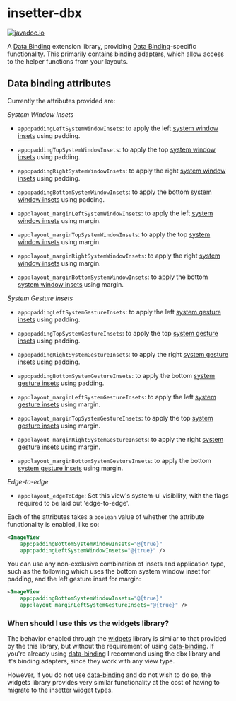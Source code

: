 # insetter-dbx

[![javadoc.io](https://javadoc.io/badge2/dev.chrisbanes/insetter-dbx/javadoc.io.svg)](https://javadoc.io/doc/dev.chrisbanes/insetter-dbx)

A [Data Binding][databinding] extension library, providing [Data Binding][databinding]-specific functionality.
This primarily contains binding adapters, which allow access to the helper functions from your layouts.

## Data binding attributes
Currently the attributes provided are:

*System Window Insets*

 * `app:paddingLeftSystemWindowInsets`: to apply the left [system window insets][swi] using padding.
 * `app:paddingTopSystemWindowInsets`: to apply the top [system window insets][swi] using padding.
 * `app:paddingRightSystemWindowInsets`: to apply the right [system window insets][swi] using padding.
 * `app:paddingBottomSystemWindowInsets`: to apply the bottom [system window insets][swi] using padding.
 
 * `app:layout_marginLeftSystemWindowInsets`: to apply the left [system window insets][swi] using margin.
 * `app:layout_marginTopSystemWindowInsets`: to apply the top [system window insets][swi] using margin.
 * `app:layout_marginRightSystemWindowInsets`: to apply the right [system window insets][swi] using margin.
 * `app:layout_marginBottomSystemWindowInsets`: to apply the bottom [system window insets][swi] using margin.

*System Gesture Insets*

 * `app:paddingLeftSystemGestureInsets`: to apply the left [system gesture insets][sgi] using padding.
 * `app:paddingTopSystemGestureInsets`: to apply the top [system gesture insets][sgi] using padding.
 * `app:paddingRightSystemGestureInsets`: to apply the right [system gesture insets][sgi] using padding.
 * `app:paddingBottomSystemGestureInsets`: to apply the bottom [system gesture insets][sgi] using padding.
 
 * `app:layout_marginLeftSystemGestureInsets`: to apply the left [system gesture insets][sgi] using margin.
 * `app:layout_marginTopSystemGestureInsets`: to apply the top [system gesture insets][sgi] using margin.
 * `app:layout_marginRightSystemGestureInsets`: to apply the right [system gesture insets][sgi] using margin.
 * `app:layout_marginBottomSystemGestureInsets`: to apply the bottom [system gesture insets][sgi] using margin.

*Edge-to-edge*

 * `app:layout_edgeToEdge`: Set this view's system-ui visibility, with the flags required to be laid out 'edge-to-edge'.

Each of the attributes takes a `boolean` value of whether the attribute functionality is enabled, like so:

``` xml
<ImageView
    app:paddingBottomSystemWindowInsets="@{true}"
    app:paddingLeftSystemWindowInsets="@{true}" />
```

You can use any non-exclusive combination of insets and application type, such as the following
which uses the bottom system window inset for padding, and the left gesture inset for margin:

``` xml
<ImageView
    app:paddingBottomSystemWindowInsets="@{true}"
    app:layout_marginLeftSystemGestureInsets="@{true}" />
``` 

### When should I use this vs the widgets library?
The behavior enabled through the [widgets](../widgets) library is similar to that provided by 
the this library, but without the requirement of using [data-binding][databinding].
If you're already using [data-binding][databinding] I recommend using the dbx library and it's
binding adapters, since they work with any view type.

However, if you do not use [data-binding][databinding] and do not wish to do so, the widgets library
provides very similar functionality at the cost of having to migrate to the insetter widget types.

 [databinding]: https://developer.android.com/topic/libraries/data-binding
 [cl]: https://developer.android.com/reference/androidx/constraintlayout/widget/ConstraintLayout.html
 [swi]: https://developer.android.com/reference/androidx/core/view/WindowInsetsCompat.html#getSystemWindowInsets()
 [sgi]: https://developer.android.com/reference/androidx/core/view/WindowInsetsCompat.html#getSystemGestureInsets()